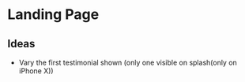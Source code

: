 # Landing Page

## Ideas
* Vary the first testimonial shown (only one visible on splash(only on iPhone X))